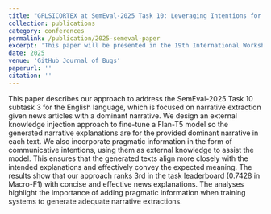 ```yaml
---
title: "GPLSICORTEX at SemEval-2025 Task 10: Leveraging Intentions for Generating Narrative Extractions"
collection: publications
category: conferences
permalink: /publication/2025-semeval-paper
excerpt: 'This paper will be presented in the 19th International Workshop on Semantic Evaluation.'
date: 2025
venue: 'GitHub Journal of Bugs'
paperurl: ''
citation: ''
---
```


This paper describes our approach to address the SemEval-2025 Task 10 subtask 3 for the English language, which is focused on narrative extraction given news articles with a dominant narrative. We design an external knowledge injection approach to fine-tune a Flan-T5 model so the generated narrative explanations are for the provided dominant narrative in each text. We also incorporate pragmatic information in the form of communicative intentions, using them as external knowledge to assist the model. This ensures that the generated texts align more closely with the intended explanations and effectively convey the expected meaning. The results show that our approach ranks 3rd in the task leaderboard (0.7428 in Macro-F1) with concise and effective news explanations. The analyses highlight the importance of adding pragmatic information when training systems to generate adequate narrative extractions.
